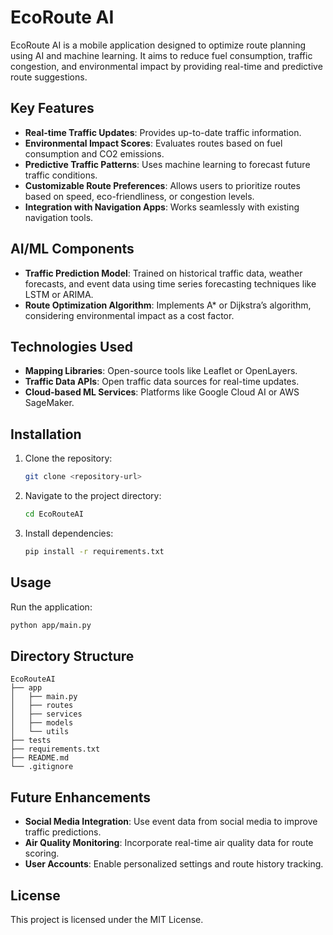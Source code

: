 # EcoRoute AI

EcoRoute AI is a mobile application designed to optimize route planning using AI and machine learning. It aims to reduce fuel consumption, traffic congestion, and environmental impact by providing real-time and predictive route suggestions.

## Key Features
- **Real-time Traffic Updates**: Provides up-to-date traffic information.
- **Environmental Impact Scores**: Evaluates routes based on fuel consumption and CO2 emissions.
- **Predictive Traffic Patterns**: Uses machine learning to forecast future traffic conditions.
- **Customizable Route Preferences**: Allows users to prioritize routes based on speed, eco-friendliness, or congestion levels.
- **Integration with Navigation Apps**: Works seamlessly with existing navigation tools.

## AI/ML Components
- **Traffic Prediction Model**: Trained on historical traffic data, weather forecasts, and event data using time series forecasting techniques like LSTM or ARIMA.
- **Route Optimization Algorithm**: Implements A* or Dijkstra’s algorithm, considering environmental impact as a cost factor.

## Technologies Used
- **Mapping Libraries**: Open-source tools like Leaflet or OpenLayers.
- **Traffic Data APIs**: Open traffic data sources for real-time updates.
- **Cloud-based ML Services**: Platforms like Google Cloud AI or AWS SageMaker.

## Installation
1. Clone the repository:
   ```bash
   git clone <repository-url>
   ```
2. Navigate to the project directory:
   ```bash
   cd EcoRouteAI
   ```
3. Install dependencies:
   ```bash
   pip install -r requirements.txt
   ```

## Usage
Run the application:
```bash
python app/main.py
```

## Directory Structure
```
EcoRouteAI
├── app
│   ├── main.py
│   ├── routes
│   ├── services
│   ├── models
│   └── utils
├── tests
├── requirements.txt
├── README.md
└── .gitignore
```

## Future Enhancements
- **Social Media Integration**: Use event data from social media to improve traffic predictions.
- **Air Quality Monitoring**: Incorporate real-time air quality data for route scoring.
- **User Accounts**: Enable personalized settings and route history tracking.

## License
This project is licensed under the MIT License.

